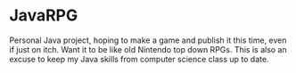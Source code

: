 # JavaRPG
Personal Java project, hoping to make a game and publish it  this time, even if just on itch. Want it to be like old Nintendo top down RPGs. This is also an excuse to keep my Java skills from computer science class up to date.
